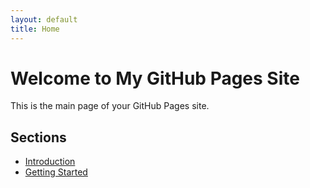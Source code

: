 ```yaml
---
layout: default
title: Home
---
```


# Welcome to My GitHub Pages Site

This is the main page of your GitHub Pages site.

## Sections

- [Introduction](/_docs/introduction.md)
- [Getting Started](/_docs/getting-started.md)


